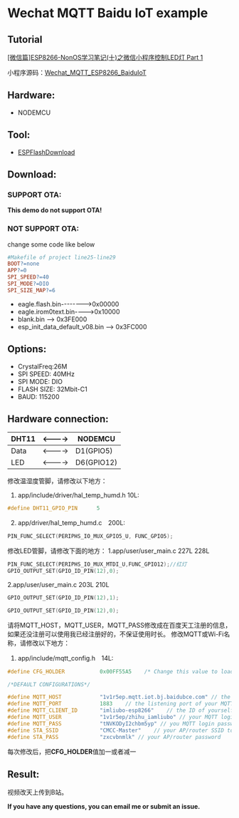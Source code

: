 # Wechat MQTT Baidu IoT example

## Tutorial

[[微信篇]ESP8266-NonOS学习笔记(十)之微信小程序控制LED灯 Part 1](https://zhuanlan.zhihu.com/p/60843533)

小程序源码：[Wechat_MQTT_ESP8266_BaiduIoT](https://github.com/imliubo/Wechat_MQTT_ESP8266_BaiduIoT)

## Hardware:
* NODEMCU

## Tool:
* [ESPFlashDownload](https://www.espressif.com/sites/default/files/tools/flash_download_tools_v3.6.4.rar)

## Download:

### SUPPORT OTA:

**This demo do not support OTA!**

### NOT SUPPORT OTA:

change some code like below
```makefile
#Makefile of project line25-line29
BOOT?=none
APP?=0
SPI_SPEED?=40
SPI_MODE?=DIO
SPI_SIZE_MAP?=6
```

* eagle.flash.bin-------->0x00000
* eagle.irom0text.bin---->0x10000
* blank.bin --> 0x3FE000
* esp_init_data_default_v08.bin --> 0x3FC000

## Options:
* CrystalFreq:26M
* SPI SPEED: 40MHz
* SPI MODE: DIO
* FLASH SIZE: 32Mbit-C1
* BAUD: 115200

## Hardware connection:

DHT11|<---->|NODEMCU
-|-|-
Data|<---->| D1(GPIO5)
LED|<---->|D6(GPIO12)

修改温湿度管脚，请修改以下地方：
1. app/include/driver/hal_temp_humd.h 10L: 
```C
#define DHT11_GPIO_PIN      5
```
2. app/driver/hal_temp_humd.c　200L:
```C
PIN_FUNC_SELECT(PERIPHS_IO_MUX_GPIO5_U, FUNC_GPIO5);
```
修改LED管脚，请修改下面的地方：
1.app/user/user_main.c 227L 228L
```c
PIN_FUNC_SELECT(PERIPHS_IO_MUX_MTDI_U,FUNC_GPIO12);//红灯
GPIO_OUTPUT_SET(GPIO_ID_PIN(12),0);
```
2.app/user/user_main.c 203L 210L
```c
GPIO_OUTPUT_SET(GPIO_ID_PIN(12),1);

GPIO_OUTPUT_SET(GPIO_ID_PIN(12),0);
```


请将MQTT_HOST，MQTT_USER，MQTT_PASS修改成在百度天工注册的信息，如果还没注册可以使用我已经注册好的，不保证使用时长。
修改MQTT或Wi-Fi名称，请修改以下地方：
1. app/include/mqtt_config.h　14L:
```C
#define CFG_HOLDER           0x00FF55A5    /* Change this value to load default configurations */

/*DEFAULT CONFIGURATIONS*/

#define MQTT_HOST            "1v1r5ep.mqtt.iot.bj.baidubce.com" // the IP address or domain name of your MQTT server or MQTT broker ,such as "mqtt.yourdomain.com"
#define MQTT_PORT            1883    // the listening port of your MQTT server or MQTT broker
#define MQTT_CLIENT_ID       "imliubo-esp8266"    // the ID of yourself, any string is OK,client would use this ID register itself to MQTT server
#define MQTT_USER            "1v1r5ep/zhihu_iamliubo" // your MQTT login name, if MQTT server allow anonymous login,any string is OK, otherwise, please input valid login name which you had registered
#define MQTT_PASS            "tNVKODyI2chbm5yp" // you MQTT login password, same as above
#define STA_SSID 			 "CMCC-Master"    // your AP/router SSID to config your device networking
#define STA_PASS 			 "zxcvbnmlk" // your AP/router password
```
每次修改后，把**CFG_HOLDER**值加一或者减一

## Result:

视频改天上传到B站。

**If you have any questions, you can email me or submit an issue.**

